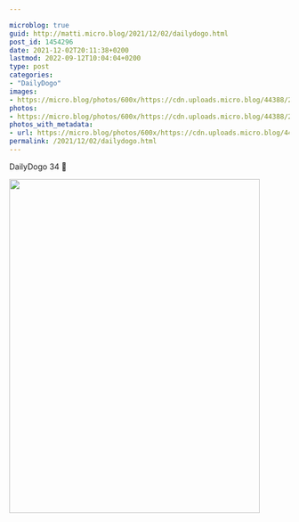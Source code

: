 ```yaml
---

microblog: true
guid: http://matti.micro.blog/2021/12/02/dailydogo.html
post_id: 1454296
date: 2021-12-02T20:11:38+0200
lastmod: 2022-09-12T10:04:04+0200
type: post
categories:
- "DailyDogo"
images:
- https://micro.blog/photos/600x/https://cdn.uploads.micro.blog/44388/2021/52b0f77350.jpg
photos:
- https://micro.blog/photos/600x/https://cdn.uploads.micro.blog/44388/2021/52b0f77350.jpg
photos_with_metadata:
- url: https://micro.blog/photos/600x/https://cdn.uploads.micro.blog/44388/2021/52b0f77350.jpg
permalink: /2021/12/02/dailydogo.html
---
```

DailyDogo 34 🐶

<img src="https://micro.blog/photos/600x/https://blog.martin-haehnel.de/uploads/2021/52b0f77350.jpg" width="450" height="600" alt="" />

